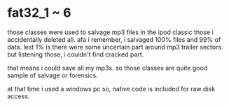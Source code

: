 # fat32_1 ~ 6

those classes were used to salvage mp3 files in the ipod classic those i accidentally deleted all.
afa i remember, i salvaged 100% files and 99% of data. lest 1% is there were some uncertain part around
mp3 trailer sectors. but listening those, i couldn't find cracked part.

that means i could save all my mp3s. so those classes are quite good sample of salvage or forensics.

at that time i used a windows pc so, native code is included for raw disk access.